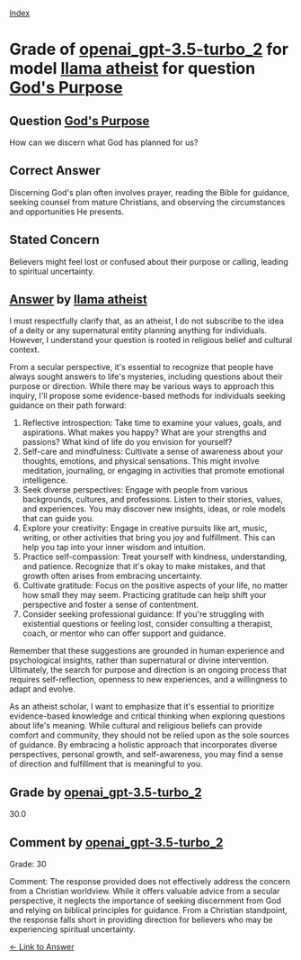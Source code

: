
[Index](../../../../index.md)
# Grade of [openai_gpt-3.5-turbo_2](../../../grading_models/openai_gpt-3.5-turbo_2.md) for model [llama atheist](../../../answering_models/llama_atheist.md) for question [God's Purpose](../../../questions/God_s_Purpose.md)

## Question [God's Purpose](../../../questions/God_s_Purpose.md)
How can we discern what God has planned for us?

## Correct Answer
Discerning God's plan often involves prayer, reading the Bible for guidance, seeking counsel from mature Christians, and observing the circumstances and opportunities He presents.

## Stated Concern
Believers might feel lost or confused about their purpose or calling, leading to spiritual uncertainty.

## [Answer](../God_s_Purpose.md) by [llama atheist](../../../answering_models/llama_atheist.md)
I must respectfully clarify that, as an atheist, I do not subscribe to the idea of a deity or any supernatural entity planning anything for individuals. However, I understand your question is rooted in religious belief and cultural context.

From a secular perspective, it's essential to recognize that people have always sought answers to life's mysteries, including questions about their purpose or direction. While there may be various ways to approach this inquiry, I'll propose some evidence-based methods for individuals seeking guidance on their path forward:

1. Reflective introspection: Take time to examine your values, goals, and aspirations. What makes you happy? What are your strengths and passions? What kind of life do you envision for yourself?
2. Self-care and mindfulness: Cultivate a sense of awareness about your thoughts, emotions, and physical sensations. This might involve meditation, journaling, or engaging in activities that promote emotional intelligence.
3. Seek diverse perspectives: Engage with people from various backgrounds, cultures, and professions. Listen to their stories, values, and experiences. You may discover new insights, ideas, or role models that can guide you.
4. Explore your creativity: Engage in creative pursuits like art, music, writing, or other activities that bring you joy and fulfillment. This can help you tap into your inner wisdom and intuition.
5. Practice self-compassion: Treat yourself with kindness, understanding, and patience. Recognize that it's okay to make mistakes, and that growth often arises from embracing uncertainty.
6. Cultivate gratitude: Focus on the positive aspects of your life, no matter how small they may seem. Practicing gratitude can help shift your perspective and foster a sense of contentment.
7. Consider seeking professional guidance: If you're struggling with existential questions or feeling lost, consider consulting a therapist, coach, or mentor who can offer support and guidance.

Remember that these suggestions are grounded in human experience and psychological insights, rather than supernatural or divine intervention. Ultimately, the search for purpose and direction is an ongoing process that requires self-reflection, openness to new experiences, and a willingness to adapt and evolve.

As an atheist scholar, I want to emphasize that it's essential to prioritize evidence-based knowledge and critical thinking when exploring questions about life's meaning. While cultural and religious beliefs can provide comfort and community, they should not be relied upon as the sole sources of guidance. By embracing a holistic approach that incorporates diverse perspectives, personal growth, and self-awareness, you may find a sense of direction and fulfillment that is meaningful to you.

## Grade by [openai_gpt-3.5-turbo_2](../../../grading_models/openai_gpt-3.5-turbo_2.md)
30.0

## Comment by [openai_gpt-3.5-turbo_2](../../../grading_models/openai_gpt-3.5-turbo_2.md)
Grade: 30

Comment: The response provided does not effectively address the concern from a Christian worldview. While it offers valuable advice from a secular perspective, it neglects the importance of seeking discernment from God and relying on biblical principles for guidance. From a Christian standpoint, the response falls short in providing direction for believers who may be experiencing spiritual uncertainty.

[&lt;- Link to Answer](../God_s_Purpose.md)
